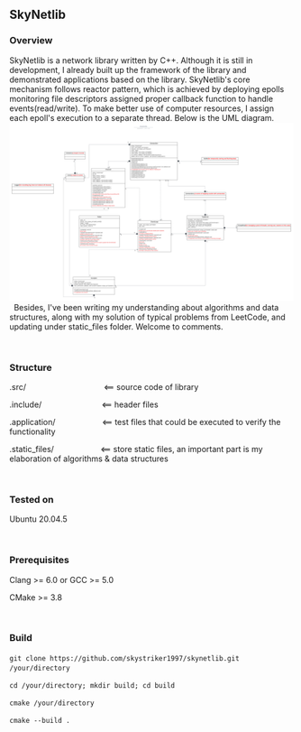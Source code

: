 ## SkyNetlib

### Overview

SkyNetlib is a network library written by C++. Although it is still in development, I already built up the framework of the library and demonstrated applications based on the library. 
SkyNetlib's core mechanism follows reactor pattern, which is achieved by deploying epolls monitoring file descriptors assigned proper callback function to handle events(read/write). To make better use of computer resources, I assign each epoll's execution to a separate thread. Below is the UML diagram.
&nbsp;
![UML](./static_files/skynetlib.png)
&nbsp;
Besides, I've been writing my understanding about algorithms and data structures, along with my solution of typical problems from LeetCode, and updating under static_files folder. Welcome to comments. 

&nbsp;

###  Structure

.src/&nbsp;&nbsp;&nbsp;&nbsp;&nbsp;&nbsp;&nbsp;&nbsp;&nbsp;&nbsp;&nbsp;&nbsp;&nbsp;&nbsp;&nbsp;&nbsp;&nbsp;&nbsp;&nbsp;&nbsp;&nbsp;&nbsp;&nbsp;&nbsp;&nbsp;&nbsp;&nbsp;&nbsp;&nbsp;&nbsp;&nbsp;&nbsp;&nbsp;&nbsp;&nbsp;<==  source code of library

.include/&nbsp;&nbsp;&nbsp;&nbsp;&nbsp;&nbsp;&nbsp;&nbsp;&nbsp;&nbsp;&nbsp;&nbsp;&nbsp;&nbsp;&nbsp;&nbsp;&nbsp;&nbsp;&nbsp;&nbsp;&nbsp;&nbsp;&nbsp;&nbsp;&nbsp;&nbsp;&nbsp;<==  header files

.application/&nbsp;&nbsp;&nbsp;&nbsp;&nbsp;&nbsp;&nbsp;&nbsp;&nbsp;&nbsp;&nbsp;&nbsp;&nbsp;&nbsp;&nbsp;&nbsp;&nbsp;&nbsp;&nbsp;&nbsp;&nbsp;<==  test files that could be executed to verify the functionality

.static_files/&nbsp;&nbsp;&nbsp;&nbsp;&nbsp;&nbsp;&nbsp;&nbsp;&nbsp;&nbsp;&nbsp;&nbsp;&nbsp;&nbsp;&nbsp;&nbsp;&nbsp;&nbsp;&nbsp;&nbsp;&nbsp;<==  store static files, an important part is my elaboration of algorithms & data structures      

&nbsp;

### Tested on

Ubuntu 20.04.5

&nbsp;

### Prerequisites

Clang >= 6.0  or  GCC >= 5.0

CMake >= 3.8 

&nbsp;

### Build

`git clone https://github.com/skystriker1997/skynetlib.git /your/directory`

`cd /your/directory; mkdir build; cd build`

`cmake /your/directory`

`cmake --build .`







